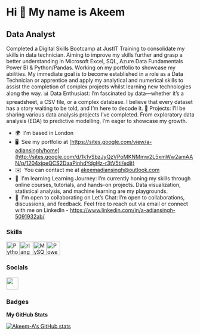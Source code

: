 Hi 👋 My name is Akeem
======================

Data Analyst
------------

Completed a Digital Skills Bootcamp at JustIT Training to consolidate my skills in data technician. Aiming to improve my skills further and grasp a better understanding in Microsoft Excel, SQL, Azure Data Fundamentals Power BI & Python/Pandas. Working on my portfolio to showcase my abilities. My immediate goal is to become established in a role as a Data Technician or apprentice and apply my analytical and numerical skills to assist the completion of complex projects whilst learning new technologies along the way. 📊 Data Enthusiast: I’m fascinated by data—whether it’s a spreadsheet, a CSV file, or a complex database. I believe that every dataset has a story waiting to be told, and I’m here to decode it. 🚀 Projects: I’ll be sharing various data analysis projects I’ve completed. From exploratory data analysis (EDA) to predictive modelling, I’m eager to showcase my growth.

* 🌍  I'm based in London
* 🖥️  See my portfolio at [https://sites.google.com/view/a-adiansingh/home](http://sites.google.com/d/1k1vSbzJyQzVPoMKNMmw2L5xmWw2amAAN/p/1204xjpeQCS2DaaPinhdYdgHz-r3tV5ti/edit)
* ✉️  You can contact me at [akeemadiansingh@outlook.com](mailto:akeemadiansingh@outlook.com)
* 🧠  I'm learning Learning Journey: I’m currently honing my skills through online courses, tutorials, and hands-on projects. Data visualization, statistical analysis, and machine learning are my playgrounds.
* 🤝  I'm open to collaborating on Let’s Chat: I’m open to collaborations, discussions, and feedback. Feel free to reach out via email or connect with me on LinkedIn - https://www.linkedin.com/in/a-adiansingh-5091932ab/

### Skills


<p align="left">
<a href="https://www.python.org/" target="_blank" rel="noreferrer"><img src="https://raw.githubusercontent.com/danielcranney/readme-generator/main/public/icons/skills/python-colored.svg" width="36" height="36" alt="Python" /></a><a href="https://www.r-project.org/" target="_blank" rel="noreferrer"><img src="https://raw.githubusercontent.com/danielcranney/readme-generator/main/public/icons/skills/rlang-colored.svg" width="36" height="36" alt="rlang" /></a><a href="https://www.mysql.com/" target="_blank" rel="noreferrer"><img src="https://raw.githubusercontent.com/danielcranney/readme-generator/main/public/icons/skills/mysql-colored.svg" width="36" height="36" alt="MySQL" /></a><a href="https://www.microsoft.com/en-us/power-platform/products/power-bi" target="_blank" rel="noreferrer"><img src="https://cdn.worldvectorlogo.com/logos/power-bi.svg" width="36" height="36" alt="Power bi" /></a>
</p>


### Socials

<p align="left"> <a href="https://www.github.com/Akeem-A" target="_blank" rel="noreferrer"> <picture> <source media="(prefers-color-scheme: dark)" srcset="https://raw.githubusercontent.com/danielcranney/readme-generator/main/public/icons/socials/github-dark.svg" /> <source media="(prefers-color-scheme: light)" srcset="https://raw.githubusercontent.com/danielcranney/readme-generator/main/public/icons/socials/github.svg" /> <img src="https://raw.githubusercontent.com/danielcranney/readme-generator/main/public/icons/socials/github.svg" width="32" height="32" /> </picture> </a></p>

### Badges

<b>My GitHub Stats</b>

<a href="http://www.github.com/Akeem-A"><img src="https://github-readme-stats.vercel.app/api?username=Akeem-A&show_icons=true&hide=&count_private=true&title_color=facc15&text_color=ffffff&icon_color=facc15&bg_color=1c1917&hide_border=true&show_icons=true" alt="Akeem-A's GitHub stats" /></a>
